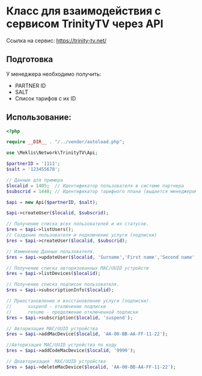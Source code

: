 # Класс для взаимодействия с сервисом TrinityTV через API

Ссылка на сервис: https://trinity-tv.net/

## Подготовка
 
У менеджера необходимо получить:
  - PARTNER ID
  - SALT
  - Список тарифов с их ID
    
## Использование:


```php
<?php

require __DIR__ . "/../vendor/autoload.php";

use \Meklis\Network\TrinityTV\Api;

$partnerID = '1111';
$salt = '123455678';

// Данные для примера
$localid = 1405;  // Идентификатор пользователя в системе партнера
$subscrid = 1448; // Идентификатор тарифного плана (выдается менеджером)

$api = new Api($partnerID, $salt);

$api->createUser($localid, $subscrid);

// Получение списка всех пользователей и их статусов.
$res = $api->listUsers();
// Создание пользователя и подключение услуги (подписки)
$res = $api->createUser($localid, $subscrid);

// Изменение Данных пользователя.
$res = $api->updateUser($localid, 'Surname','First name','Second name','Address');

// Получение списка авторизованных MAC/UUID устройств
$res = $api->listDevices($localid);

// Получение списка подписок пользователя.
$res = $api->subscriptionInfo($localid);

// Приостановление и восстановление услуги (подписки).
//      suspend - отключение подписки
//      resume - продолжение отключенной подписки
$res = $api->subscription($localid, 'suspend');

// Авторизация MAC/UUID устройства
$res = $api->addMacDevice($localid, 'AA-00-BB-AA-FF-11-22');

//Авторизация MAC/UUID устройства по коду
$res = $api->addCodeMacDevice($localid, '9999');

// Деавторизация  MAC/UUID устройства
$res = $api->deleteMacDevice($localid, 'AA-00-BB-AA-FF-11-22');

```


